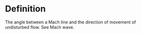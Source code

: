 # Definition

The angle between a Mach line and the direction of movement of
undisturbed flow. See Mach wave.
